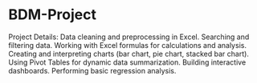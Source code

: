 # BDM-Project
Project Details:
Data cleaning and preprocessing in Excel.
Searching and filtering data.
Working with Excel formulas for calculations and analysis.
Creating and interpreting charts (bar chart, pie chart, stacked bar chart).
Using Pivot Tables for dynamic data summarization.
Building interactive dashboards.
Performing basic regression analysis.
